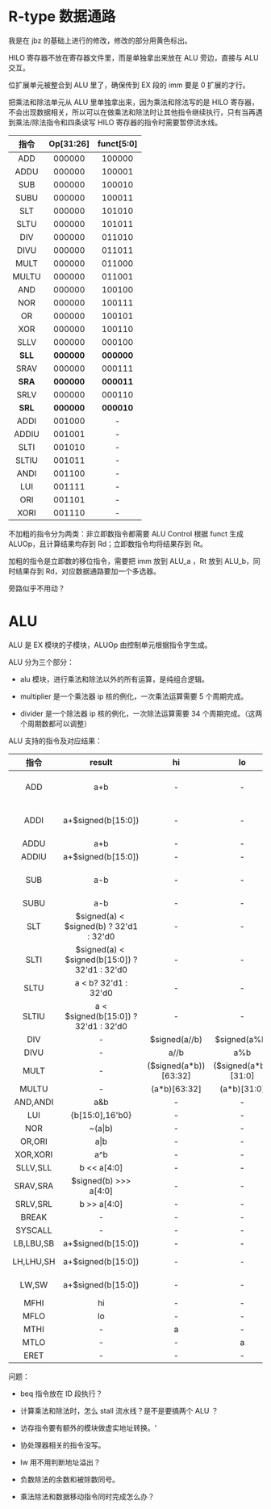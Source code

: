 # R-type 数据通路

我是在 jbz 的基础上进行的修改，修改的部分用黄色标出。

HILO 寄存器不放在寄存器文件里，而是单独拿出来放在 ALU 旁边，直接与 ALU 交互。

位扩展单元被整合到 ALU 里了，确保传到 EX 段的 imm 要是 0 扩展的才行。

把乘法和除法单元从 ALU 里单独拿出来，因为乘法和除法写的是 HILO 寄存器，不会出现数据相关，所以可以在做乘法和除法时让其他指令继续执行，只有当再遇到乘法/除法指令和四条读写 HILO 寄存器的指令时需要暂停流水线。

|  指令   | Op[31:26]  | funct[5:0] |
| :-----: | :--------: | :--------: |
|   ADD   |   000000   |   100000   |
|  ADDU   |   000000   |   100001   |
|   SUB   |   000000   |   100010   |
|  SUBU   |   000000   |   100011   |
|   SLT   |   000000   |   101010   |
|  SLTU   |   000000   |   101011   |
|   DIV   |   000000   |   011010   |
|  DIVU   |   000000   |   011011   |
|  MULT   |   000000   |   011000   |
|  MULTU  |   000000   |   011001   |
|   AND   |   000000   |   100100   |
|   NOR   |   000000   |   100111   |
|   OR    |   000000   |   100101   |
|   XOR   |   000000   |   100110   |
|  SLLV   |   000000   |   000100   |
| **SLL** | **000000** | **000000** |
|  SRAV   |   000000   |   000111   |
| **SRA** | **000000** | **000011** |
|  SRLV   |   000000   |   000110   |
| **SRL** | **000000** | **000010** |
|  ADDI   |   001000   |     -      |
|  ADDIU  |   001001   |     -      |
|  SLTI   |   001010   |     -      |
|  SLTIU  |   001011   |     -      |
|  ANDI   |   001100   |     -      |
|   LUI   |   001111   |     -      |
|   ORI   |   001101   |     -      |
|  XORI   |   001110   |     -      |

不加粗的指令分为两类：非立即数指令都需要 ALU
Control 根据 funct 生成 ALUOp，且计算结果均存到 Rd；立即数指令均将结果存到 Rt。

加粗的指令是立即数的移位指令，需要把 imm 放到 ALU_a ，Rt 放到 ALU_b，同时结果存到 Rd，对应数据通路要加一个多选器。

旁路似乎不用动？

# ALU

ALU 是 EX 模块的子模块，ALUOp 由控制单元根据指令字生成。

ALU 分为三个部分：

- alu 模块，进行乘法和除法以外的所有运算，是纯组合逻辑。

- multiplier 是一个乘法器 ip 核的例化，一次乘法运算需要 5 个周期完成。
- divider 是一个除法器 ip 核的例化，一次除法运算需要 34 个周期完成。（这两个周期数都可以调整）

ALU 支持的指令及对应结果：

|   指令    |                     result                      |          hi           |          lo          |                     exception                     |
| :-------: | :---------------------------------------------: | :-------------------: | :------------------: | :-----------------------------------------------: |
|    ADD    |                       a+b                       |           -           |          -           | overflow = (a[31] ~^ b[31]) & (a[31] ^ res_1[31]) |
|   ADDI    |               a+$signed(b[15:0])                |           -           |          -           | overflow = (a[31] ~^ b[31]) & (a[31] ^ res_1[31]) |
|   ADDU    |                       a+b                       |           -           |          -           |                         -                         |
|   ADDIU   |               a+$signed(b[15:0])                |           -           |          -           |                         -                         |
|    SUB    |                       a-b                       |           -           |          -           | overflow = (a[31]  ^ b[31]) & (a[31] ^ res_1[31]) |
|   SUBU    |                       a-b                       |           -           |          -           |                         -                         |
|    SLT    |    \$signed(a) < ​\$signed(b) ? 32'd1 : 32'd0    |           -           |          -           |                         -                         |
|   SLTI    | \$signed(a) < ​\$signed(b[15:0]) ? 32'd1 : 32'd0 |           -           |          -           |                         -                         |
|   SLTU    |              a < b? 32'd1 : 32'd0               |           -           |          -           |                         -                         |
|   SLTIU   |      a < $signed(b[15:0]) ? 32'd1 : 32'd0       |           -           |          -           |                         -                         |
|    DIV    |                        -                        |     $signed(a//b)     |     $signed(a%b)     |                divZero = (b == 0)                 |
|   DIVU    |                        -                        |         a//b          |         a%b          |                divZero = (b == 0)                 |
|   MULT    |                        -                        | ($signed(a*b))[63:32] | ($signed(a*b))[31:0] |                         -                         |
|   MULTU   |                        -                        |     (a*b)[63:32]      |     (a*b)[31:0]      |                         -                         |
| AND,ANDI  |                       a&b                       |           -           |          -           |                         -                         |
|    LUI    |                 {b[15:0],16'b0}                 |           -           |          -           |                         -                         |
|    NOR    |                     ~(a\|b)                     |           -           |          -           |                         -                         |
|  OR,ORI   |                      a\|b                       |           -           |          -           |                         -                         |
| XOR,XORI  |                       a^b                       |           -           |          -           |                         -                         |
| SLLV,SLL  |                   b << a[4:0]                   |           -           |          -           |                         -                         |
| SRAV,SRA  |              $signed(b) >>> a[4:0]              |           -           |          -           |                         -                         |
| SRLV,SRL  |                   b >> a[4:0]                   |           -           |          -           |                         -                         |
|   BREAK   |                        -                        |           -           |          -           |                     break = 1                     |
|  SYSCALL  |                        -                        |           -           |          -           |                    syscall = 1                    |
| LB,LBU,SB |               a+$signed(b[15:0])                |           -           |          -           |                         -                         |
| LH,LHU,SH |               a+$signed(b[15:0])                |           -           |          -           |            addrErr = (res_1[0]==1'b1)             |
|   LW,SW   |               a+$signed(b[15:0])                |           -           |          -           |           addrErr = (res_1[1:0]!=2'b00)           |
|   MFHI    |                       hi                        |           -           |          -           |                         -                         |
|   MFLO    |                       lo                        |           -           |          -           |                         -                         |
|   MTHI    |                        -                        |           a           |          -           |                         -                         |
|   MTLO    |                        -                        |           -           |          a           |                         -                         |
|   ERET    |                        -                        |           -           |          -           |                     eret = 1                      |


问题：

- beq 指令放在 ID 段执行？
- 计算乘法和除法时，怎么 stall 流水线？是不是要搞两个 ALU ？
- 访存指令要有额外的模块做虚实地址转换。‘
- 协处理器相关的指令没写。
- lw 用不用判断地址溢出？
- 负数除法的余数和被除数同号。

- 乘法除法和数据移动指令同时完成怎么办？